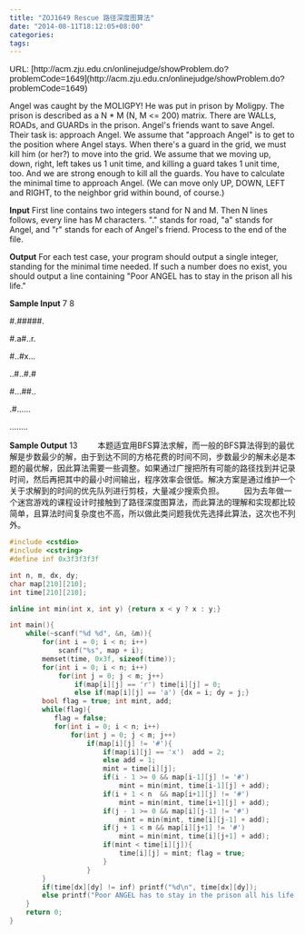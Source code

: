 ```yaml
---
title: "ZOJ1649 Rescue 路径深度图算法"
date: "2014-08-11T18:12:05+08:00"
categories:
tags:
---
```


                                            

<center style="text-align:left;font-family:Arial, Helvetica, Verdana, sans-serif;font-size:15px;">
URL: [http://acm.zju.edu.cn/onlinejudge/showProblem.do?problemCode=1649](http://acm.zju.edu.cn/onlinejudge/showProblem.do?problemCode=1649)</center>
<center style="text-align:left;font-family:Arial, Helvetica, Verdana, sans-serif;font-size:15px;">

</center>
<center style="font-family:Arial, Helvetica, Verdana, sans-serif;font-size:15px;"></center>

Angel was caught by the MOLIGPY! He was put in prison by Moligpy. The prison is described as a N * M (N, M <= 200) matrix. There are WALLs, ROADs, and GUARDs in the prison.
Angel's friends want to save Angel. Their task is: approach Angel. We assume that "approach Angel" is to get to the position where Angel stays. When there's a guard in the grid, we must
 kill him (or her?) to move into the grid. We assume that we moving up, down, right, left takes us 1 unit time, and killing a guard takes 1 unit time, too. And we are strong enough to kill all the guards.
You have to calculate the minimal time to approach Angel. (We can move only UP, DOWN, LEFT and RIGHT, to the neighbor grid within bound, of course.)

<strong>Input</strong>
First line contains two integers stand for N and M.
Then N lines follows, every line has M characters. "." stands for road, "a" stands for Angel, and "r" stands for each of Angel's friend.
Process to the end of the file.

<strong>Output</strong>
For each test case, your program should output a single integer, standing for the minimal time needed. If such a number does no exist, you should output a line containing "Poor ANGEL
 has to stay in the prison all his life."

<strong>Sample Input</strong>
7 8 

#.#####. 

#.a#..r. 

#..#x... 

..#..#.# 

#...##.. 

.#...... 

........

<strong>Sample Output</strong>
13
        本题适宜用BFS算法求解，而一般的BFS算法得到的最优解是步数最少的解，由于到达不同的方格花费的时间不同，步数最少的解未必是本题的最优解，因此算法需要一些调整。如果通过广搜把所有可能的路径找到并记录时间，然后再把其中的最小时间输出，程序效率会很低。解决方案是通过维护一个关于求解到的时间的优先队列进行剪枝，大量减少搜索负担。
        因为去年做一个迷宫游戏的课程设计时接触到了路径深度图算法，而此算法的理解和实现都比较简单，且算法时间复杂度也不高，所以做此类问题我优先选择此算法，这次也不列外。


```cpp
#include <cstdio> 
#include <cstring>
#define inf 0x3f3f3f3f

int n, m, dx, dy;
char map[210][210];
int time[210][210];

inline int min(int x, int y) {return x < y ? x : y;}

int main(){
    while(~scanf("%d %d", &n, &m)){
	    for(int i = 0; i < n; i++)
			scanf("%s", map + i);
		memset(time, 0x3f, sizeof(time));
		for(int i = 0; i < n; i++)
			for(int j = 0; j < m; j++)
				if(map[i][j] == 'r') time[i][j] = 0;
		        else if(map[i][j] == 'a') {dx = i; dy = j;}
		bool flag = true; int mint, add;
		while(flag){
		   flag = false;
		   for(int i = 0; i < n; i++)
			   for(int j = 0; j < m; j++)
				   if(map[i][j] != '#'){
					   if(map[i][j] == 'x')  add = 2;
					   else add = 1;
			           mint = time[i][j]; 
				       if(i - 1 >= 0 && map[i-1][j] != '#') 
						   mint = min(mint, time[i-1][j] + add);
					   if(i + 1 < n  && map[i+1][j] != '#')
						   mint = min(mint, time[i+1][j] + add);
					   if(j - 1 >= 0 && map[i][j-1] != '#')
						   mint = min(mint, time[i][j-1] + add);
					   if(j + 1 < m && map[i][j+1] != '#')
						   mint = min(mint, time[i][j+1] + add);
                       if(mint < time[i][j]){
					       time[i][j] = mint; flag = true;
					   }
				   }			   
		}
		if(time[dx][dy] != inf) printf("%d\n", time[dx][dy]);
		else printf("Poor ANGEL has to stay in the prison all his life.\n");
	}
	return 0;
}
```
